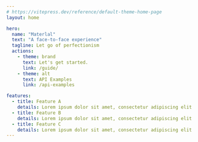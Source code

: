 ```yaml
---
# https://vitepress.dev/reference/default-theme-home-page
layout: home

hero:
  name: "Materlal"
  text: "A face-to-face experience"
  tagline: Let go of perfectionism
  actions:
    - theme: brand
      text: Let's get started.
      link: /guide/
    - theme: alt
      text: API Examples
      link: /api-examples

features:
  - title: Feature A
    details: Lorem ipsum dolor sit amet, consectetur adipiscing elit
  - title: Feature B
    details: Lorem ipsum dolor sit amet, consectetur adipiscing elit
  - title: Feature C
    details: Lorem ipsum dolor sit amet, consectetur adipiscing elit
---
```



